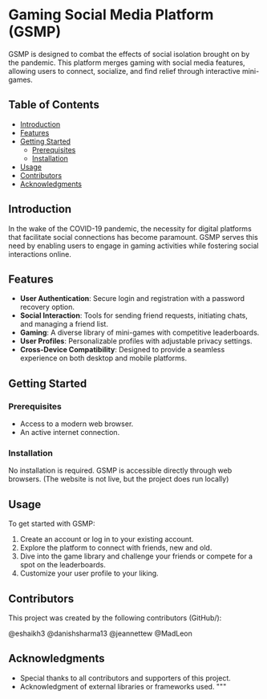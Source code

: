 # Gaming Social Media Platform (GSMP)

GSMP is designed to combat the effects of social isolation brought on by the pandemic. This platform merges gaming with social media features, allowing users to connect, socialize, and find relief through interactive mini-games.

## Table of Contents

- [Introduction](#introduction)
- [Features](#features)
- [Getting Started](#getting-started)
  - [Prerequisites](#prerequisites)
  - [Installation](#installation)
- [Usage](#usage)
- [Contributors](#contributors)
- [Acknowledgments](#acknowledgments)

## Introduction

In the wake of the COVID-19 pandemic, the necessity for digital platforms that facilitate social connections has become paramount. GSMP serves this need by enabling users to engage in gaming activities while fostering social interactions online.

## Features

- **User Authentication**: Secure login and registration with a password recovery option.
- **Social Interaction**: Tools for sending friend requests, initiating chats, and managing a friend list.
- **Gaming**: A diverse library of mini-games with competitive leaderboards.
- **User Profiles**: Personalizable profiles with adjustable privacy settings.
- **Cross-Device Compatibility**: Designed to provide a seamless experience on both desktop and mobile platforms.

## Getting Started

### Prerequisites

- Access to a modern web browser.
- An active internet connection.

### Installation

No installation is required. GSMP is accessible directly through web browsers. (The website is not live, but the project does run locally)

## Usage

To get started with GSMP:
1. Create an account or log in to your existing account.
2. Explore the platform to connect with friends, new and old.
3. Dive into the game library and challenge your friends or compete for a spot on the leaderboards.
4. Customize your user profile to your liking.

## Contributors

This project was created by the following contributors (GitHub/):

@eshaikh3
@danishsharma13
@jeannettew
@MadLeon


## Acknowledgments

- Special thanks to all contributors and supporters of this project.
- Acknowledgment of external libraries or frameworks used.
"""

